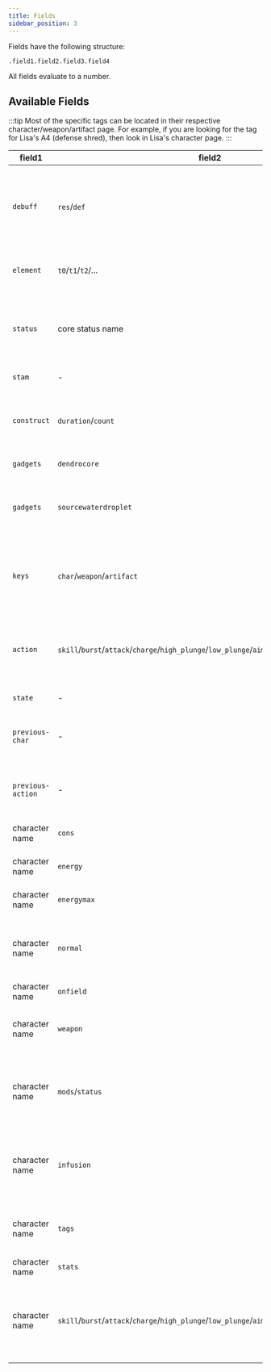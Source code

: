 ```yaml
---
title: Fields
sidebar_position: 3
---
```


Fields have the following structure:

```
.field1.field2.field3.field4
```

All fields evaluate to a number.

## Available Fields

:::tip
Most of the specific tags can be located in their respective character/weapon/artifact page. 
For example, if you are looking for the tag for Lisa's A4 (defense shred), then look in Lisa's character page.
:::

<!-- prettier-ignore -->
| field1 | field2 | field3 | field4 | description |
| --- | --- | --- | --- | --- |
| `debuff` | `res`/`def` | `t0`/`t1`/`t2`/... | res/def modifier name | Evaluates to the remaining duration of the specified res/def modifier on the specified target. See the relevant character/weapon/artifact page for acceptable modifier names. |
| `element` |  `t0`/`t1`/`t2`/... | `pyro`/`hydro`/`anemo`/`electro`/`dendro`/`cryo`/`geo`/`frozen`/`quicken` | - | Evaluates to the remaining durability of the specified element on the specified target. |
| `status` | core status name | - | - | Evaluates to the remaining duration of the specified core status. See the relevant character/weapon/artifact page for acceptable status names. |
| `stam` | - | - | - | Evaluates to the player's remaining stamina. |
| `construct` | `duration`/`count` | construct name | - | Evaluates to the duration/count of the specified construct. See individual character page for acceptable construct names. |
| `gadgets` | `dendrocore` | `count` | - | Evaluates to the current number of Dendro Cores. |
| `gadgets` | `sourcewaterdroplet` | `count` | - | Evaluates to the current number of Sourcewater Droplets. Use character specific fields to get number of Sourcewater Droplets in range. |
| `keys` | `char`/`weapon`/`artifact` | char/weapon/artifact name | - | Evaluates to the key for the specified char/weapon/artifact name. See the relevant character/weapon/artifact page for acceptable names. |
| `action` |  `skill`/`burst`/`attack`/`charge`/`high_plunge`/`low_plunge`/`aim`/`dash`/`jump`/`swap`/`walk`/`wait` | - | Evaluates to the key for the specified action name. |
| `state` | - | - | - | Evaluates to the current state of the player. | 
| `previous-char` | - | - | - | Evaluates to the char that executed the previous action. Use `.keys.char.<char name>` for comparison. | 
| `previous-action` | - | - | - | Evaluates to the previously executed action. Use `.action.<action name>` for comparison. | 
| character name | `cons` | - | - | Evaluates to the character's constellation count. |
| character name | `energy` | - | - | Evaluates to the character's current energy. |
| character name | `energymax` | - | - | Evaluates to the character's maximum energy. |
| character name | `normal` | - | - | Evaluates to the character's next normal counter. Example: If the character is at N1, then the next normal counter is `1` (N2). |
| character name | `onfield` | - | - | `1` if the character is on the field, `0` otherwise. |
| character name | `weapon` | - | - | Evaluates to the character's weapon. Use `.keys.weapon.<weapon name>` for comparison purposes.
| character name | `mods`/`status` | mod/status name | - | Evaluates to the remaining duration of the mod/status on the character. See the relevant character page for acceptable mod/status names. | 
| character name | `infusion` | infusion name | - | Evaluates to the remaining duration of the weapon infusion on the character. See the relevant character page for acceptable infusion names. |
| character name | `tags` | tag name | - | Evaluates to the value of the tag on the character. See the relevant character page for acceptable tag names. |
| character name | `stats` | `def%`/`def`/`hp`/`hp%`/`atk`/`atk%`/`er`/`em`/`cr`/`cd`/`heal`/`pyro%`/`hydro%`/`cryo%`/`electro%`/`anemo%`/`geo%`/`dendro%`/`phys%`/`atkspd%`/`dmg%` | - | Evaluates to the value of the stat on the character. | 
| character name | `skill`/`burst`/`attack`/`charge`/`high_plunge`/`low_plunge`/`aim`/`dash`/`jump`/`swap`/`walk`/`wait` | `cd`/`charge`/`ready` | - | Evaluates to the following things for the specified action of the character: remaining cooldown / remaining charges (example: Sucrose Skill) / `1` if the action is ready, `0` otherwise. |
